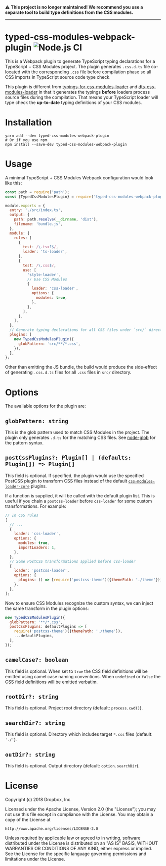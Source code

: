 ⚠️ **This project is no longer maintained! We recommend you use a separate tool to build type definitions from the CSS modules.**

* * *

# typed-css-modules-webpack-plugin ![Node.js CI](https://github.com/dropbox/typed-css-modules-webpack-plugin/workflows/Node.js%20CI/badge.svg)

This is a Webpack plugin to generate TypeScript typing declarations for a TypeScript + CSS Modules
project. The plugin generates `.css.d.ts` file co-located with the corresponding `.css` file before
compilation phase so all CSS imports in TypeScript source code type check.

This plugin is different from [typings-for-css-modules-loader][1] and [dts-css-modules-loader][2] in
that it generates the typings **before** loaders process source files during the compilation. That
means your TypeScript loader will type check the **up-to-date** typing definitions of your CSS modules.

# Installation

```
yarn add --dev typed-css-modules-webpack-plugin
# Or if you use npm
npm install --save-dev typed-css-modules-webpack-plugin
```

# Usage

A minimal TypeScript + CSS Modules Webpack configuration would look like this:

```javascript
const path = require('path');
const {TypedCssModulesPlugin} = require('typed-css-modules-webpack-plugin');

module.exports = {
  entry: './src/index.ts',
  output: {
    path: path.resolve(__dirname, 'dist'),
    filename: 'bundle.js',
  },
  module: {
    rules: [
      {
        test: /\.tsx?$/,
        loader: 'ts-loader',
      },
      {
        test: /\.css$/,
        use: [
          'style-loader',
          // Use CSS Modules
          {
            loader: 'css-loader',
            options: {
              modules: true,
            },
          },
        ],
      },
    ],
  },
  // Generate typing declarations for all CSS files under `src/` directory.
  plugins: [
    new TypedCssModulesPlugin({
      globPattern: 'src/**/*.css',
    }),
  ],
};
```

Other than emitting the JS bundle, the build would produce the side-effect of generating `.css.d.ts`
files for all `.css` files in `src/` directory.

# Options

The available options for the plugin are:

## `globPattern: string`

This is the glob pattern used to match CSS Modules in the project. The plugin only generates `.d.ts`
for the matching CSS files. See [node-glob](https://github.com/isaacs/node-glob) for the pattern
syntax.

## `postCssPlugins?: Plugin[] | (defaults: Plugin[]) => Plugin[]`

This field is optional. If specified, the plugin would use the specified PostCSS plugin to transform
CSS files instead of the default
[`css-modules-loader-core`](https://github.com/css-modules/css-modules-loader-core) plugins.

If a function is supplied, it will be called with the default plugin list. This is useful if you
chain a `postcss-loader` before `css-loader` for some custom transformations. For example:

```javascript
// In CSS rules
[
  // ...
  {
    loader: 'css-loader',
    options: {
      modules: true,
      importLoaders: 1,
    },
  },
  // Some PostCSS transformations applied before css-loader
  {
    loader: 'postcss-loader',
    options: {
      plugins: () => [require('postcss-theme')({themePath: './theme'})],
    },
  },
];
```

Now to ensure CSS Modules recognize the custom syntax, we can inject the same transform in the
plugin options:

```javascript
new TypedCSSModulesPlugin({
  globPattern: '**/*.css',
  postCssPlugins: defaultPlugins => [
    require('postcss-theme')({themePath: './theme'}),
    ...defaultPlugins,
  ],
});
```

## `camelCase?: boolean`

This field is optional. When set to `true` the CSS field definitions will be emitted using camel case naming conventions. When `undefined` or `false` the CSS field definitions will be emitted verbatim.

## `rootDir?: string`

This field is optional. Project root directory (default: `process.cwd()`).

## `searchDir?: string`

This field is optional. Directory which includes target `*.css` files (default: `'./'`).

## `outDir?: string`

This field is optional. Output directory (default: `option.searchDir`).

# License

Copyright (c) 2018 Dropbox, Inc.

Licensed under the Apache License, Version 2.0 (the "License"); you may not use this file except in
compliance with the License. You may obtain a copy of the License at

```
http://www.apache.org/licenses/LICENSE-2.0
```

Unless required by applicable law or agreed to in writing, software distributed under the License is
distributed on an "AS IS" BASIS, WITHOUT WARRANTIES OR CONDITIONS OF ANY KIND, either express or
implied. See the License for the specific language governing permissions and limitations under the
License.

[1]: https://github.com/Jimdo/typings-for-css-modules-loader
[2]: https://github.com/Megaputer/dts-css-modules-loader
